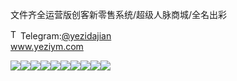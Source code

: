 文件齐全运营版创客新零售系统/超级人脉商城/全名出彩<p dir="auto"><a target="_blank" rel="noopener noreferrer nofollow" href="https://camo.githubusercontent.com/d614d90677fbc2e34c7c62ebc68c82379d87a57c4beaf05af65fec7ba6b72e36/68747470733a2f2f63646e2d69636f6e732d706e672e666c617469636f6e2e636f6d2f3531322f323131312f323131313634362e706e67"><img src="https://camo.githubusercontent.com/d614d90677fbc2e34c7c62ebc68c82379d87a57c4beaf05af65fec7ba6b72e36/68747470733a2f2f63646e2d69636f6e732d706e672e666c617469636f6e2e636f6d2f3531322f323131312f323131313634362e706e67" alt="Telegram Icon" style="width: 16px; max-width: 100%;" data-canonical-src="https://cdn-icons-png.flaticon.com/512/2111/2111646.png"></a>Telegram:<a href="https://t.me/yezidajian" rel="nofollow">@yezidajian</a><br><a href="https://www.yeziym.com/">www.yeziym.com</a></p><img src="https://github.com/yeziym/wenjianqiquanyunying_TD/blob/main/vQpdy.png"><img src="https://github.com/yeziym/wenjianqiquanyunying_TD/blob/main/wbXqZ.png"><img src="https://github.com/yeziym/wenjianqiquanyunying_TD/blob/main/9NX9c.png"><img src="https://github.com/yeziym/wenjianqiquanyunying_TD/blob/main/RC4OF.png"><img src="https://github.com/yeziym/wenjianqiquanyunying_TD/blob/main/vF4AP.png"><img src="https://github.com/yeziym/wenjianqiquanyunying_TD/blob/main/Jweyo.png"><img src="https://github.com/yeziym/wenjianqiquanyunying_TD/blob/main/9dXmh.png"><img src="https://github.com/yeziym/wenjianqiquanyunying_TD/blob/main/QSdIl.png"><img src="https://github.com/yeziym/wenjianqiquanyunying_TD/blob/main/YzfPK.png"><img src="https://github.com/yeziym/wenjianqiquanyunying_TD/blob/main/dUovx.png">